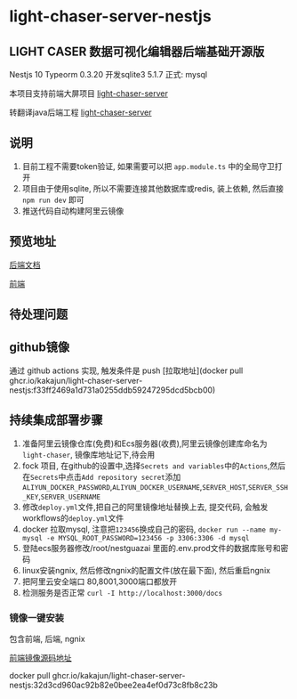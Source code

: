 # light-chaser-server-nestjs

## LIGHT CASER 数据可视化编辑器后端基础开源版

Nestjs 10
Typeorm 0.3.20
开发sqlite3 5.1.7 正式: mysql

本项目支持前端大屏项目 [light-chaser-server](https://github.com/xiaopujun/light-chaser)

转翻译java后端工程 [light-chaser-server](https://github.com/xiaopujun/light-chaser-server)

## 说明

1. 目前工程不需要token验证, 如果需要可以把 `app.module.ts` 中的全局守卫打开
2. 项目由于使用sqlite, 所以不需要连接其他数据库或redis, 装上依赖, 然后直接 `npm run dev` 即可
3. 推送代码自动构建阿里云镜像

## 预览地址

[后端文档](http://114.55.91.77:3000/docs)

[前端](http://114.55.91.77:8001)

## 待处理问题

## github镜像

通过 github actions 实现, 触发条件是 push
[拉取地址](docker pull ghcr.io/kakajun/light-chaser-server-nestjs:f33ff2469a1d731a0255ddb59247295dcd5bcb00)

## 持续集成部署步骤

1. 准备阿里云镜像仓库(免费)和Ecs服务器(收费),阿里云镜像创建库命名为`light-chaser`, 镜像库地址记下,待会用
2. fock 项目, 在github的设置中,选择`Secrets and variables`中的`Actions`,然后在`Secrets`中点击`Add repository secret`添加`ALIYUN_DOCKER_PASSWORD`,`ALIYUN_DOCKER_USERNAME`,`SERVER_HOST`,`SERVER_SSH_KEY`,`SERVER_USERNAME`
3. 修改`deploy.yml`文件,把自己的阿里镜像地址替换上去, 提交代码, 会触发workflows的`deploy.yml`文件
4. docker 拉取mysql, 注意把`123456`换成自己的密码, `docker run --name my-mysql -e MYSQL_ROOT_PASSWORD=123456 -p 3306:3306 -d mysql`
5. 登陆ecs服务器修改/root/nestguazai 里面的.env.prod文件的数据库账号和密码
6. linux安装ngnix, 然后修改ngnix的配置文件(放在最下面), 然后重启ngnix
7. 把阿里云安全端口 80,8001,3000端口都放开
8. 检测服务是否正常 `curl -I http://localhost:3000/docs`

### 镜像一键安装

包含前端, 后端, ngnix

[前端镜像源码地址](https://github.com/kakajun/light-chaser)  

docker pull ghcr.io/kakajun/light-chaser-server-nestjs:32d3cd960ac92b82e0bee2ea4ef0d73c8fb8c23b
